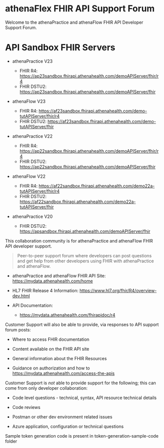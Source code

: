 # athenaFlex FHIR API Support Forum
Welcome to the athenaPractice and athenaFlow FHIR API Developer Support Forum.

# API Sandbox FHIR Servers

* athenaPractice V23
  * FHIR R4: https://ap23sandbox.fhirapi.athenahealth.com/demoAPIServer/fhir/r4
  * FHIR DSTU2: https://ap23sandbox.fhirapi.athenahealth.com/demoAPIServer/fhir

* athenaFlow V23
  * FHIR R4: https://af23sandbox.fhirapi.athenahealth.com/demo-tutAPIServer/fhir/r4
  * FHIR DSTU2: https://af23sandbox.fhirapi.athenahealth.com/demo-tutAPIServer/fhir

* athenaPractice V22
  * FHIR R4: https://ap22sandbox.fhirapi.athenahealth.com/demoAPIServer/fhir/r4
  * FHIR DSTU2: https://ap22sandbox.fhirapi.athenahealth.com/demoAPIServer/fhir

* athenaFlow V22
  * FHIR R4: https://af22sandbox.fhirapi.athenahealth.com/demo22a-tutAPIServer/fhir/r4
  * FHIR DSTU2: https://af22sandbox.fhirapi.athenahealth.com/demo22a-tutAPIServer/fhir

* athenaPractice V20
  * FHIR DSTU2: https://apsandbox.fhirapi.athenahealth.com/demoAPIServer/fhir

This collaboration community is for athenaPractice and athenaFlow FHIR API developer support.
> Peer-to-peer support forum where developers can post questions and get help from other developers using FHIR with athenaPractice and athenaFlow. 

* athenaPractice and athenaFlow FHIR API Site: https://mydata.athenahealth.com/home

* HL7 FHIR Release 4 Information: https://www.hl7.org/fhir/R4/overview-dev.html

* API Documentation:
  * https://mydata.athenahealth.com/fhirapidoc/r4

Customer Support will also be able to provide, via responses to API support forum posts:
- Where to access FHIR documentation

- Content available on the FHIR API site

- General information about the FHIR Resources

- Guidance on authorization and how to https://mydata.athenahealth.com/access-the-apis

Customer Support is _not_ able to provide support for the following; this can come from only developer collaboration:
- Code level questions - technical, syntax, API resource technical details

- Code reviews

- Postman or other dev environment related issues

- Azure application, configuration or technical questions

Sample token generation code is present in token-generation-sample-code folder
